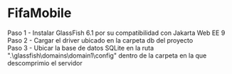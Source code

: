 # FifaMobile
Paso 1 - Instalar GlassFish 6.1 por su compatibilidad con Jakarta Web EE 9<br/>
Paso 2 - Cargar el driver ubicado en la carpeta db del proyecto<br/>
Paso 3 - Ubicar la base de datos SQLite en la ruta ".\glassfish\domains\domain1\config" dentro de la carpeta en la que descomprimio el servidor<br/>
